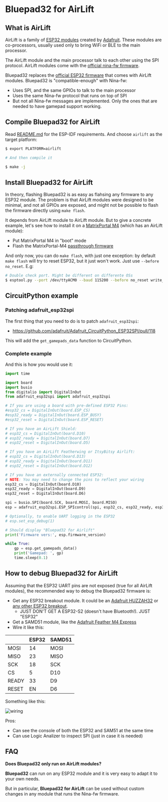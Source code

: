 # Bluepad32 for AirLift

## What is AirLift

AirLift is a family of [ESP32 modules][airlift-esp32] created by [Adafruit][adafruit].
These modules are co-processors, usually used only to bring WiFi or BLE to the main processor.

The AirLift module and the main processor talk to each other using the SPI protocol.
AirLift modules come with the [official nina-fw firmware][nina-fw].

Bluepad32 replaces the [official ESP32 firmware][nina-fw] that comes with AirLift
modules. Bluepad32 is "compatible-enough" with Nina-fw:

* Uses SPI, and the same GPIOs to talk to the main processor
* Uses the same Nina-fw protocol that runs on top of SPI
* But not all Nina-fw messages are implemented. Only the ones that are needed
  to have gamepad support working.

[adafruit]: https://www.adafruit.com
[airlift-esp32]: https://www.adafruit.com/product/4201
[nina-fw]: https://github.com/adafruit/nina-fw

## Compile Bluepad32 for AirLift

Read [README.md][readme] for the ESP-IDF requirements. And choose `airlift` as
the target platform:

```sh
$ export PLATFORM=airlift

# And then compile it

$ make -j
```

[readme]: https://gitlab.com/ricardoquesada/bluepad32/-/blob/master/README.md

## Install Bluepad32 for AirLift

In theory, flashing Bluepad32 is as easy as flahsing any firmware to any ESP32 module.
The problem is that AirLift modules were designed to be minimal, and not all
GPIOs are exposed, and might not be possible to flash the firmware directly using
`make flash`.

It depends from AirLift module to AirLift module. But to give a concrete example,
let's see how to install it on a [MatrixPortal M4][matrix_portal_m4]
(which has an AirLift module):

* Put MatrixPortal M4 in "boot" mode
* Flash the MatrixPortal-M4 [passthrough firmware]

And only now, you can do `make flash`, with just one exception: by default
`make flash` will try to reset ESP32, but it just won't work. Just use
`--before no_reset`. E.g:

```sh
# Double check port. Might be different on differente OSs
$ esptool.py --port /dev/ttyACM0 --baud 115200 --before no_reset write_flash 0x1000 ./build/bootloader/bootloader.bin 0x10000 ./build/bluepad32-airlift.bin 0x8000 ./build/partitions_singleapp.bin
```

[matrix_portal_m4]: https://learn.adafruit.com/adafruit-matrixportal-m4
[passthrough firmware]: https://learn.adafruit.com/adafruit-airlift-breakout/upgrade-external-esp32-airlift-firmware

## CircuitPython example

### Patching adafruit_esp32spi

The first thing that you need to do is to patch `adafruit_esp32spi`:

* https://github.com/adafruit/Adafruit_CircuitPython_ESP32SPI/pull/118

This will add the `get_gamepads_data` function to CircuitPython.

### Complete example

And this is how you would use it:

```python
import time

import board
import busio
from digitalio import DigitalInOut
from adafruit_esp32spi import adafruit_esp32spi

# If you are using a board with pre-defined ESP32 Pins:
#esp32_cs = DigitalInOut(board.ESP_CS)
#esp32_ready = DigitalInOut(board.ESP_BUSY)
#esp32_reset = DigitalInOut(board.ESP_RESET)

# If you have an AirLift Shield:
# esp32_cs = DigitalInOut(board.D10)
# esp32_ready = DigitalInOut(board.D7)
# esp32_reset = DigitalInOut(board.D5)

# If you have an AirLift Featherwing or ItsyBitsy Airlift:
# esp32_cs = DigitalInOut(board.D13)
# esp32_ready = DigitalInOut(board.D11)
# esp32_reset = DigitalInOut(board.D12)

# If you have an externally connected ESP32:
# NOTE: You may need to change the pins to reflect your wiring
esp32_cs = DigitalInOut(board.D10)
esp32_ready = DigitalInOut(board.D9)
esp32_reset = DigitalInOut(board.D6)

spi = busio.SPI(board.SCK, board.MOSI, board.MISO)
esp = adafruit_esp32spi.ESP_SPIcontrol(spi, esp32_cs, esp32_ready, esp32_reset, debug=0)

# Optionally, to enable UART logging in the ESP32
# esp.set_esp_debug(1)

# Should display "Bluepad32 for Airlift"
print('Firmware vers:', esp.firmware_version)

while True:
    gp = esp.get_gamepads_data()
    print('Gamepad: ', gp)
    time.sleep(0.1)
```

## How to debug Bluepad32 for AirLift

Assuming that the ESP32 UART pins are not exposed (true for all AirLift modules),
the recommended way to debug the Bluepad32 firmware is:

* Get any ESP32 breakout module. It could be an [Adafruit HUZZAH32][esp32-adafruit] or [any other ESP32 breakout][amazon-esp32].
  * JUST DON'T GET A ESP32-S2 (doesn't have Bluetooth!). JUST "ESP32"
* Get a SAMD51 module, like the [Adafruit Feather M4 Express][feather_m4]
* Wire it like this:

|       | ESP32 | SAMD51 |
|-------|-------|--------|
| MOSI  | 14    | MOSI   |
| MISO  | 23    | MISO   |
| SCK   | 18    | SCK    |
| CS    | 5     | D10    |
| READY | 33    | D9     |
| RESET | EN    | D6     |

Something like this:

![wiring](https://lh3.googleusercontent.com/pw/ACtC-3dutrQXEj9I5zicNFW3K3PBbfge7MdwgB8dyi-wPSrtSp8zku3Y4c9WtBqQ9Bfa92xOjgSkZncAuzAZyc5F392tFkzkqWUl4YkfrKrM4e8TGP-B_7I7G_fRvFbIYbEQQIi-LlOnPU5SdGYYeW6hxxpJ_w=-no)

Pros:

* Can see the console of both the ESP32 and SAM51 at the same time
* Can use Logic Analizer to inspect SPI (just in case it is needed)

[esp32-adafruit]: https://www.adafruit.com/product/4172?gclid=EAIaIQobChMI-eeixraV7QIVED2tBh2qywzJEAQYASABEgLsTfD_BwE
[amazon-esp32]: https://www.amazon.com/s?k=esp32+module+breakout
[feather_m4]: https://www.adafruit.com/product/3857

## FAQ

**Does Bluepad32 only run on AirLift modules?**

**Bluepad32** can run on any ESP32 module and it is very easy to adapt it to
your own needs.

But in particular, **Bluepad32 for AirLift** can be used without custom changes
in any module that runs the Nina-fw firmware.
